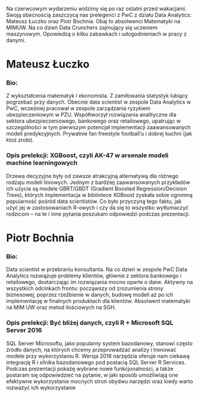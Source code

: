 Na czerwcowym wydarzeniu widzimy się po raz ostatni przed wakacjami. Swoją obecnością zaszczycą nas prelegenci z PwC z działu Data Analytics: Mateusz Łuczko oraz Piotr Bochnia. Obaj to absolwenci Matematyki na MIMUW. Na co dzień Data Crunchers zajmujący się uczeniem maszynowym. Opowiedzą o kilku zabawkach i udogodnieniach w pracy z danymi.

# Mateusz Łuczko

### Bio:

Z wykształcenia matematyk i ekonomista. Z zamiłowania statystyk lubiący pogrzebać przy danych. Obecnie data scientist w zespole Data Analytics w PwC, wcześniej pracował w zespole zarządzania ryzykiem ubezpieczeniowym w PZU. Współtworzył rozwiązania analityczne dla sektora ubezpieczeniowego, bankowego oraz retailowego, upatrując w szczególności w tym pierwszym potencjał implementacji zaawansowanych modeli predykcyjnych. Prywatnie fan freestyle football’u i dobrej kuchni (jak ktoś zrobi).

### Opis prelekcji: XGBoost, czyli AK-47 w arsenale modeli machine learningowych

Drzewa decyzyjne były od zawsze atrakcyjną alternatywą dla różnego rodzaju modeli liniowych. Jednym z bardziej zaawansowanych przykładów ich użycia są modele GBRT/GBDT (Gradient Boosted Regression/Decision Trees), których implementacja w bibliotece XGBoost zyskała sobie ogromną popularność pośród data scientistów. Co było przyczyną tego faktu, jak użyć jej w zastosowaniach R-owych i czy da się to wszystko wytłumaczyć rodzicom – na te i inne pytania poszukam odpowiedzi podczas prezentacji.


# Piotr Bochnia

### Bio:

Data scientist w przebraniu konsultanta. Na co dzień w zespole PwC Data Analytics rozwiązuje problemy klientów, głównie z sektora bankowego i retailowego, dostarczając im rozwiązania mocno oparte o dane. Aktywny na wszystkich odcinkach frontu: począwszy od zrozumienia strony biznesowej, poprzez rzeźbienie w danych, budowę modeli aż po ich implementację w finalnych produktach dla klientów. Absolwent matematyki na MIM UW oraz metod ilościowych na SGH.

### Opis prelekcji: Być bliżej danych, czyli R + Microsoft SQL Server 2016

SQL Server Microsoftu, jako popularny system bazodanowy, stanowi często źródło danych, na których chcemy przeprowadzać analizy i trenować modele przy wykorzystaniu R. Wersja 2016 narzędzia oferuje nam ciekawą integrację R i silnika bazodanowego pod postacią SQL Server R Services. Podczas prezentacji pokażę wybrane nowe funkcjonalności, a także postaram się odpowiedzieć na pytanie, w jaki sposób umożliwiają one efektywne wykorzystanie mocnych stron obydwu narzędzi oraz kiedy warto rozważyć ich wykorzystanie
